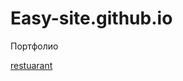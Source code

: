 

# Easy-site.github.io
Портфолио


[restuarant](https://easy-site.github.io/restuarant/ "Верстка landing pageдля ресторана")
